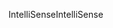 <span data-ttu-id="a7ff5-101">IntelliSense</span><span class="sxs-lookup"><span data-stu-id="a7ff5-101">IntelliSense</span></span>